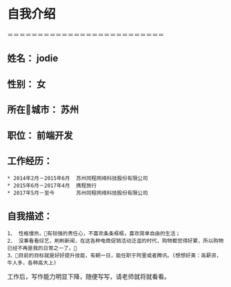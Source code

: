 # 自我介绍
＝＝＝＝＝＝＝＝＝＝＝＝＝＝＝＝＝＝＝＝＝＝＝＝＝＝

## 姓名：         jodie
## 性别：          女
## 所在城市：      苏州
## 职位：         前端开发

## 工作经历：
    * 2014年2月－2015年6月  苏州同程网络科技股份有限公司
    * 2015年6月－2017年4月  携程旅行
    * 2017年5月－至今       苏州同程网络科技股份有限公司

## 自我描述：

    1、 性格慢热，有较强的责任心，不喜欢条条框框，喜欢简单自由的生活；
    2、 没事看看综艺，刷刷新闻，在这各种电商促销活动泛滥的时代，购物都觉得好累，所以购物已经不再是我的日常之一了。
    3、目前的目标就是好好提升技能，有朝一日，能任职于阿里或者腾讯。(想想好美：高薪资，牛人多，各种高大上)

工作后，写作能力明显下降，随便写写，请老师就将就看看。




    


